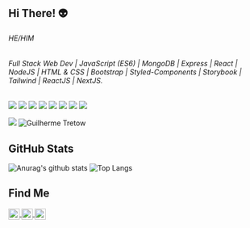 
##  Hi There!  :alien: 

######  HE/HIM

###### Full Stack Web Dev | JavaScript (ES6) | MongoDB | Express | React | NodeJS | HTML & CSS | Bootstrap | Styled-Components | Storybook | Tailwind | ReactJS | NextJS. 
<img src="https://img.shields.io/badge/javascript%20-%23323330.svg?&style=for-the-badge&logo=javascript&logoColor=%23F7DF1E"/> <img src ="https://img.shields.io/badge/MongoDB-%234ea94b.svg?&style=for-the-badge&logo=mongodb&logoColor=white"/> <img src="https://img.shields.io/badge/express.js%20-%23404d59.svg?&style=for-the-badge"/> <img src="https://img.shields.io/badge/react%20-%2320232a.svg?&style=for-the-badge&logo=react&logoColor=%2361DAFB"/> <img src="https://img.shields.io/badge/node.js%20-%2343853D.svg?&style=for-the-badge&logo=node.js&logoColor=white"/> <img src="https://img.shields.io/badge/html5%20-%23E34F26.svg?&style=for-the-badge&logo=html5&logoColor=white"/> <img src="https://img.shields.io/badge/css3%20-%231572B6.svg?&style=for-the-badge&logo=css3&logoColor=white"/> <img src="https://img.shields.io/badge/bootstrap%20-%23563D7C.svg?&style=for-the-badge&logo=bootstrap&logoColor=white"/>

![](https://www.codewars.com/users/gtretow/badges/large)
![Guilherme Tretow](https://user-images.githubusercontent.com/72465001/101424327-adcec500-38d9-11eb-87d4-21ec1f12a6c9.png)




## GitHub Stats
![Anurag's github stats](https://github-readme-stats.vercel.app/api?username=gtretow&show_icons=true&theme=dark) ![Top Langs](https://github-readme-stats.vercel.app/api/top-langs/?username=gtretow&theme=dark)








## Find Me

<a target="_blank" href="https://www.linkedin.com/in/gtretow/">
  <img align="center" alt="LinkdeIN" width="22px" src="https://cdn.jsdelivr.net/npm/simple-icons@v3/icons/linkedin.svg" />
</a>
<a target="_blank" href="https://www.twitter.com/zigzagontuesday">
  <img align="center" alt="Twitter" width="22px" src="https://cdn.jsdelivr.net/npm/simple-icons@v3/icons/twitter.svg" />
</a>
<a target="_blank" href="mailto:guilherme.tretow@gmail.com">
  <img align="center" alt="Gmail" width="22px" src="https://cdn.jsdelivr.net/npm/simple-icons@v3/icons/gmail.svg" />
</a>
